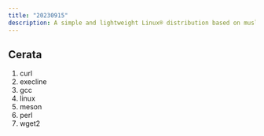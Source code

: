 ```yaml
---
title: "20230915"
description: A simple and lightweight Linux® distribution based on musl libc and toybox
---
```


## Cerata
1. curl
2. execline
3. gcc
4. linux
5. meson
6. perl
7. wget2
